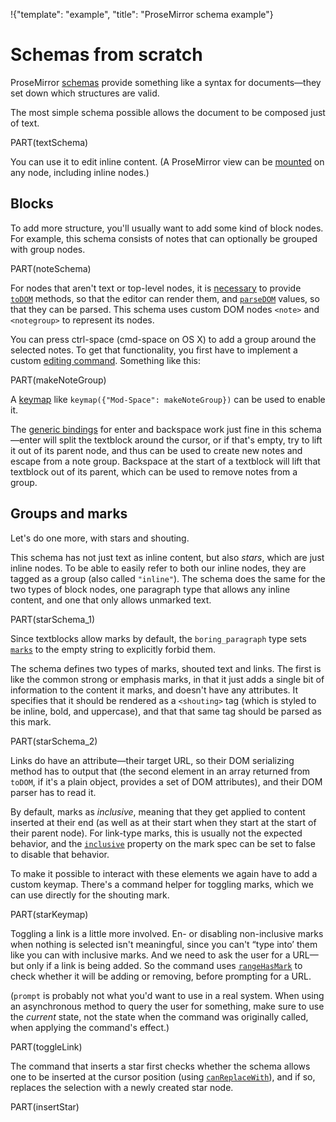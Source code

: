 !{"template": "example", "title": "ProseMirror schema example"}

<style>
  #text-editor { background-color: rgba(0, 0, 0, 0.05); padding: 0 }
  .ProseMirror { min-height: none !important }
  .ProseMirror a { text-decoration: underline; }
  note, notegroup { display: block; border: 1px solid silver; border-radius: 3px; padding: 3px 6px; margin: 5px 0; }
  notegroup { border-color: #66f }
  p.boring { background: #eee; color: #444; }
  shouting { display: inline; text-transform: uppercase; font-weight: bold; }
  star { display: inline; font-size: 190%; line-height: 1; vertical-align: -10%; color: #a8f; -webkit-text-stroke: 1px #75b; }
</style>

# Schemas from scratch

ProseMirror [schemas](/docs/guide/#schema) provide something like a
syntax for documents—they set down which structures are valid.

The most simple schema possible allows the document to be composed
just of text.

PART(textSchema)

You can use it to edit inline content. <span id="text-editor"></span>
(A ProseMirror view can be [mounted](##view.EditorView.constructor) on
any node, including inline nodes.)

## Blocks

To add more structure, you'll usually want to add some kind of block
nodes. For example, this schema consists of notes that can
optionally be grouped with group nodes.

PART(noteSchema)

For nodes that aren't text or top-level nodes, it is
[necessary](/docs/guide/#schema.serialization_and_parsing) to provide
[`toDOM`](##model.NodeSpec.toDOM) methods, so that the editor can
render them, and [`parseDOM`](##model.NodeSpec.parseDOM) values, so
that they can be parsed. This schema uses custom DOM nodes `<note>`
and `<notegroup>` to represent its nodes.

<div id=note-editor></div>

You can press ctrl-space (cmd-space on OS X) to add a group around the
selected notes. To get that functionality, you first have to implement
a custom [editing command](/docs/guide/#commands). Something like
this:

PART(makeNoteGroup)

A [keymap](##keymap) like `keymap({"Mod-Space": makeNoteGroup})` can
be used to enable it.

The [generic bindings](##commands.baseKeymap) for enter and backspace
work just fine in this schema—enter will split the textblock around
the cursor, or if that's empty, try to lift it out of its parent node,
and thus can be used to create new notes and escape from a note group.
Backspace at the start of a textblock will lift that textblock out of
its parent, which can be used to remove notes from a group.

## Groups and marks

Let's do one more, with stars and shouting.

This schema has not just text as inline content, but also _stars_,
which are just inline nodes. To be able to easily refer to both our
inline nodes, they are tagged as a group (also called `"inline"`). The
schema does the same for the two types of block nodes, one paragraph
type that allows any inline content, and one that only allows unmarked
text.

PART(starSchema_1)

Since textblocks allow marks by default, the `boring_paragraph` type
sets [`marks`](##model.NodeSpec.marks) to the empty string to
explicitly forbid them.

The schema defines two types of marks, shouted text and links. The
first is like the common strong or emphasis marks, in that it just
adds a single bit of information to the content it marks, and doesn't
have any attributes. It specifies that it should be rendered as a
`<shouting>` tag (which is styled to be inline, bold, and uppercase),
and that that same tag should be parsed as this mark.

PART(starSchema_2)

Links do have an attribute—their target URL, so their DOM serializing
method has to output that (the second element in an array returned
from `toDOM`, if it's a plain object, provides a set of DOM
attributes), and their DOM parser has to read it.

By default, marks as _inclusive_, meaning that they get applied to
content inserted at their end (as well as at their start when they
start at the start of their parent node). For link-type marks, this is
usually not the expected behavior, and the
[`inclusive`](##model.MarkSpec.inclusive) property on the mark spec
can be set to false to disable that behavior.

<div id="star-editor" class=editor></div>

To make it possible to interact with these elements we again have to
add a custom keymap. There's a command helper for toggling marks,
which we can use directly for the shouting mark.

PART(starKeymap)

Toggling a link is a little more involved. En- or disabling
non-inclusive marks when nothing is selected isn't meaningful, since
you can't “type into’ them like you can with inclusive marks. And we
need to ask the user for a URL—but only if a link is being added. So
the command uses [`rangeHasMark`](##model.Node.rangeHasMark) to check
whether it will be adding or removing, before prompting for a URL.

(`prompt` is probably not what you'd want to use in a real system.
When using an asynchronous method to query the user for something,
make sure to use the _current_ state, not the state when the command
was originally called, when applying the command's effect.)

PART(toggleLink)

The command that inserts a star first checks whether the schema allows
one to be inserted at the cursor position (using
[`canReplaceWith`](##model.Node.canReplaceWith)), and if so, replaces
the selection with a newly created star node.

PART(insertStar)

<div style="display: none">
  <div id="text-content">Such as this sentence.</div>
  <div id="note-content">
    <note>Do laundry</note>
    <note>Water the tomatoes</note>
    <notegroup>
      <note>Buy flour</note>
      <note>Get toilet paper</note>
    </notegroup>
  </div>
  <div id="star-content">
    <p>This is a <star></star>nice<star></star> paragraph, it can have <shouting>anything</shouting> in it.</p>
    <p class=boring>This paragraph is boring, it can't have anything.</p>
    <p>Press ctrl/cmd-space to insert a star, ctrl/cmd-b to toggle shouting, and ctrl/cmd-q to add or remove a link.</p>
  </div>
</div>
